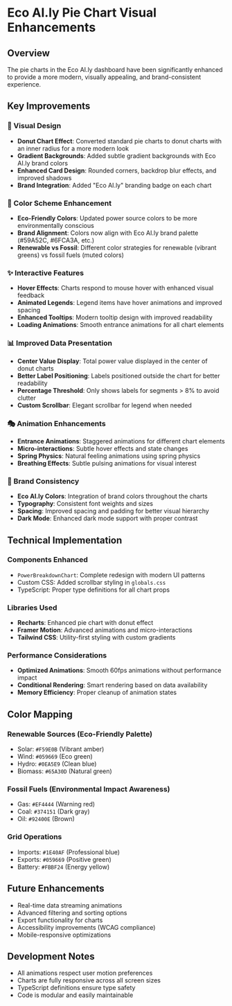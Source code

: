 # Eco AI.ly Pie Chart Visual Enhancements

## Overview
The pie charts in the Eco AI.ly dashboard have been significantly enhanced to provide a more modern, visually appealing, and brand-consistent experience.

## Key Improvements

### 🎨 Visual Design
- **Donut Chart Effect**: Converted standard pie charts to donut charts with an inner radius for a more modern look
- **Gradient Backgrounds**: Added subtle gradient backgrounds with Eco AI.ly brand colors
- **Enhanced Card Design**: Rounded corners, backdrop blur effects, and improved shadows
- **Brand Integration**: Added "Eco AI.ly" branding badge on each chart

### 🌈 Color Scheme Enhancement
- **Eco-Friendly Colors**: Updated power source colors to be more environmentally conscious
- **Brand Alignment**: Colors now align with Eco AI.ly brand palette (#59A52C, #6FCA3A, etc.)
- **Renewable vs Fossil**: Different color strategies for renewable (vibrant greens) vs fossil fuels (muted colors)

### ✨ Interactive Features
- **Hover Effects**: Charts respond to mouse hover with enhanced visual feedback
- **Animated Legends**: Legend items have hover animations and improved spacing
- **Enhanced Tooltips**: Modern tooltip design with improved readability
- **Loading Animations**: Smooth entrance animations for all chart elements

### 📊 Improved Data Presentation
- **Center Value Display**: Total power value displayed in the center of donut charts
- **Better Label Positioning**: Labels positioned outside the chart for better readability
- **Percentage Threshold**: Only shows labels for segments > 8% to avoid clutter
- **Custom Scrollbar**: Elegant scrollbar for legend when needed

### 🎭 Animation Enhancements
- **Entrance Animations**: Staggered animations for different chart elements
- **Micro-interactions**: Subtle hover effects and state changes
- **Spring Physics**: Natural feeling animations using spring physics
- **Breathing Effects**: Subtle pulsing animations for visual interest

### 🎯 Brand Consistency
- **Eco AI.ly Colors**: Integration of brand colors throughout the charts
- **Typography**: Consistent font weights and sizes
- **Spacing**: Improved spacing and padding for better visual hierarchy
- **Dark Mode**: Enhanced dark mode support with proper contrast

## Technical Implementation

### Components Enhanced
- `PowerBreakdownChart`: Complete redesign with modern UI patterns
- Custom CSS: Added scrollbar styling in `globals.css`
- TypeScript: Proper type definitions for all chart props

### Libraries Used
- **Recharts**: Enhanced pie chart with donut effect
- **Framer Motion**: Advanced animations and micro-interactions
- **Tailwind CSS**: Utility-first styling with custom gradients

### Performance Considerations
- **Optimized Animations**: Smooth 60fps animations without performance impact
- **Conditional Rendering**: Smart rendering based on data availability
- **Memory Efficiency**: Proper cleanup of animation states

## Color Mapping

### Renewable Sources (Eco-Friendly Palette)
- Solar: `#F59E0B` (Vibrant amber)
- Wind: `#059669` (Eco green)
- Hydro: `#0EA5E9` (Clean blue)
- Biomass: `#65A30D` (Natural green)

### Fossil Fuels (Environmental Impact Awareness)
- Gas: `#EF4444` (Warning red)
- Coal: `#374151` (Dark gray)
- Oil: `#92400E` (Brown)

### Grid Operations
- Imports: `#1E40AF` (Professional blue)
- Exports: `#059669` (Positive green)
- Battery: `#FBBF24` (Energy yellow)

## Future Enhancements
- Real-time data streaming animations
- Advanced filtering and sorting options
- Export functionality for charts
- Accessibility improvements (WCAG compliance)
- Mobile-responsive optimizations

## Development Notes
- All animations respect user motion preferences
- Charts are fully responsive across all screen sizes
- TypeScript definitions ensure type safety
- Code is modular and easily maintainable

